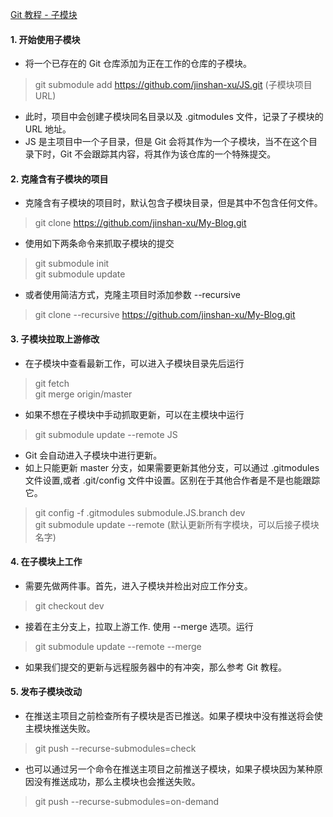 <a href="https://git-scm.com/book/zh/v2/Git-%E5%B7%A5%E5%85%B7-%E5%AD%90%E6%A8%A1%E5%9D%97">Git 教程 - 子模块</a>
#### 1. 开始使用子模块
- 将一个已存在的 Git 仓库添加为正在工作的仓库的子模块。
> git submodule add https://github.com/jinshan-xu/JS.git (子模块项目 URL)
- 此时，项目中会创建子模块同名目录以及 .gitmodules 文件，记录了子模块的 URL 地址。
- JS 是主项目中一个子目录，但是 Git 会将其作为一个子模块，当不在这个目录下时，Git 不会跟踪其内容，将其作为该仓库的一个特殊提交。

#### 2. 克隆含有子模块的项目
- 克隆含有子模块的项目时，默认包含子模块目录，但是其中不包含任何文件。
> git clone https://github.com/jinshan-xu/My-Blog.git
- 使用如下两条命令来抓取子模块的提交
> git submodule init </br>
> git submodule update
- 或者使用简洁方式，克隆主项目时添加参数 --recursive
> git clone --recursive https://github.com/jinshan-xu/My-Blog.git 

#### 3. 子模块拉取上游修改
- 在子模块中查看最新工作，可以进入子模块目录先后运行
> git fetch </br>
> git merge origin/master
- 如果不想在子模块中手动抓取更新，可以在主模块中运行
> git submodule update --remote JS 
- Git 会自动进入子模块中进行更新。
- 如上只能更新 master 分支，如果需要更新其他分支，可以通过 .gitmodules 文件设置,或者 .git/config 文件中设置。区别在于其他合作者是不是也能跟踪它。
> git config -f .gitmodules submodule.JS.branch dev </br>
> git submodule update --remote (默认更新所有字模块，可以后接子模块名字)

#### 4. 在子模块上工作
- 需要先做两件事。首先，进入子模块并检出对应工作分支。
> git checkout dev
- 接着在主分支上，拉取上游工作. 使用 --merge 选项。运行
> git submodule update --remote --merge

- 如果我们提交的更新与远程服务器中的有冲突，那么参考 Git 教程。

#### 5. 发布子模块改动
- 在推送主项目之前检查所有子模块是否已推送。如果子模块中没有推送将会使主模块推送失败。
> git push --recurse-submodules=check
- 也可以通过另一个命令在推送主项目之前推送子模块，如果子模块因为某种原因没有推送成功，那么主模块也会推送失败。
> git push --recurse-submodules=on-demand